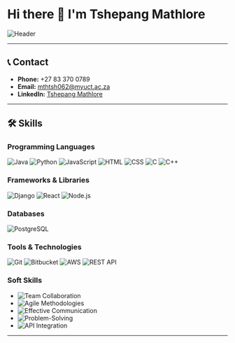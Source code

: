 # Hi there 👋 I'm Tshepang Mathlore

![Header](https://media.giphy.com/media/xT9IgG50Fb7Mi0prBC/giphy.gif)

---

## 📞 Contact
- **Phone:** +27 83 370 0789
- **Email:** [mthtsh062@myuct.ac.za](mailto:mthtsh062@myuct.ac.za)
- **LinkedIn:** [Tshepang Mathlore](https://www.linkedin.com/in/tshepang-mathlore-9aa3941a6)

---

## 🛠 Skills

### Programming Languages
![Java](https://img.shields.io/badge/Java-ED8B00?style=for-the-badge&logo=openjdk&logoColor=white)
![Python](https://img.shields.io/badge/Python-3776AB?style=for-the-badge&logo=python&logoColor=white)
![JavaScript](https://img.shields.io/badge/JavaScript-F7DF1E?style=for-the-badge&logo=javascript&logoColor=black)
![HTML](https://img.shields.io/badge/HTML-E34F26?style=for-the-badge&logo=html5&logoColor=white)
![CSS](https://img.shields.io/badge/CSS-1572B6?style=for-the-badge&logo=css3&logoColor=white)
![C](https://img.shields.io/badge/C-A8B9CC?style=for-the-badge&logo=c&logoColor=white)
![C++](https://img.shields.io/badge/C++-00599C?style=for-the-badge&logo=c%2B%2B&logoColor=white)

### Frameworks & Libraries
![Django](https://img.shields.io/badge/Django-092E20?style=for-the-badge&logo=django&logoColor=white)
![React](https://img.shields.io/badge/React-20232A?style=for-the-badge&logo=react&logoColor=61DAFB)
![Node.js](https://img.shields.io/badge/Node.js-339933?style=for-the-badge&logo=nodedotjs&logoColor=white)

### Databases
![PostgreSQL](https://img.shields.io/badge/PostgreSQL-336791?style=for-the-badge&logo=postgresql&logoColor=white)

### Tools & Technologies
![Git](https://img.shields.io/badge/Git-F05032?style=for-the-badge&logo=git&logoColor=white)
![Bitbucket](https://img.shields.io/badge/Bitbucket-0052CC?style=for-the-badge&logo=bitbucket&logoColor=white)
![AWS](https://img.shields.io/badge/AWS-232F3E?style=for-the-badge&logo=amazon-aws&logoColor=white)
![REST API](https://img.shields.io/badge/REST-02569B?style=for-the-badge&logo=rest&logoColor=white)

### Soft Skills
- ![Team Collaboration](https://img.shields.io/badge/-Team%20Collaboration-blue?style=for-the-badge)
- ![Agile Methodologies](https://img.shields.io/badge/-Agile%20Methodologies-blue?style=for-the-badge)
- ![Effective Communication](https://img.shields.io/badge/-Effective%20Communication-blue?style=for-the-badge)
- ![Problem-Solving](https://img.shields.io/badge/-Problem--Solving-blue?style=for-the-badge)
- ![API Integration](https://img.shields.io/badge/-API%20Integration-blue?style=for-the-badge)

---
